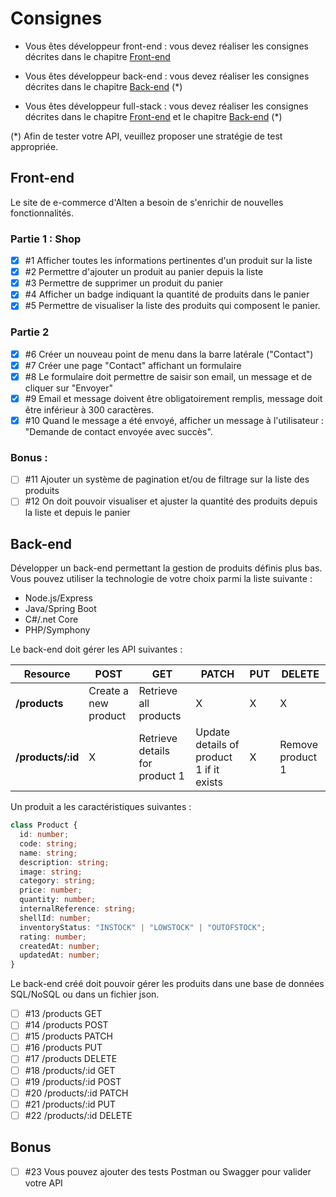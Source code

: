 # Consignes

- Vous êtes développeur front-end : vous devez réaliser les consignes décrites dans le chapitre [Front-end](#Front-end)

- Vous êtes développeur back-end : vous devez réaliser les consignes décrites dans le chapitre [Back-end](#Back-end) (*)

- Vous êtes développeur full-stack : vous devez réaliser les consignes décrites dans le chapitre [Front-end](#Front-end) et le chapitre [Back-end](#Back-end) (*)

(*) Afin de tester votre API, veuillez proposer une stratégie de test appropriée.

## Front-end

Le site de e-commerce d'Alten a besoin de s'enrichir de nouvelles fonctionnalités.

### Partie 1 : Shop

- [x] #1 Afficher toutes les informations pertinentes d'un produit sur la liste
- [x] #2 Permettre d'ajouter un produit au panier depuis la liste 
- [x] #3 Permettre de supprimer un produit du panier
- [x] #4 Afficher un badge indiquant la quantité de produits dans le panier
- [x] #5 Permettre de visualiser la liste des produits qui composent le panier.

### Partie 2

- [x] #6 Créer un nouveau point de menu dans la barre latérale ("Contact")
- [x] #7 Créer une page "Contact" affichant un formulaire
- [x] #8 Le formulaire doit permettre de saisir son email, un message et de cliquer sur "Envoyer"
- [x] #9 Email et message doivent être obligatoirement remplis, message doit être inférieur à 300 caractères.
- [x] #10 Quand le message a été envoyé, afficher un message à l'utilisateur : "Demande de contact envoyée avec succès".

### Bonus : 

- [ ] #11 Ajouter un système de pagination et/ou de filtrage sur la liste des produits
- [ ] #12 On doit pouvoir visualiser et ajuster la quantité des produits depuis la liste et depuis le panier 

## Back-end

Développer un back-end permettant la gestion de produits définis plus bas.
Vous pouvez utiliser la technologie de votre choix parmi la liste suivante :

- Node.js/Express
- Java/Spring Boot
- C#/.net Core
- PHP/Symphony


Le back-end doit gérer les API suivantes : 

| Resource           | POST                  | GET                            | PATCH                                    | PUT | DELETE           |
| ------------------ | --------------------- | ------------------------------ | ---------------------------------------- | --- | ---------------- |
| **/products**      | Create a new product  | Retrieve all products          | X                                        | X   |     X            |
| **/products/:id**  | X                     | Retrieve details for product 1 | Update details of product 1 if it exists | X   | Remove product 1 |

Un produit a les caractéristiques suivantes : 

``` typescript
class Product {
  id: number;
  code: string;
  name: string;
  description: string;
  image: string;
  category: string;
  price: number;
  quantity: number;
  internalReference: string;
  shellId: number;
  inventoryStatus: "INSTOCK" | "LOWSTOCK" | "OUTOFSTOCK";
  rating: number;
  createdAt: number;
  updatedAt: number;
}
```

Le back-end créé doit pouvoir gérer les produits dans une base de données SQL/NoSQL ou dans un fichier json.

- [ ] #13 /products GET
- [ ] #14 /products POST
- [ ] #15 /products PATCH
- [ ] #16 /products PUT
- [ ] #17 /products DELETE
- [ ] #18 /products/:id GET
- [ ] #19 /products/:id POST
- [ ] #20 /products/:id PATCH
- [ ] #21 /products/:id PUT
- [ ] #22 /products/:id DELETE

## Bonus

- [ ] #23 Vous pouvez ajouter des tests Postman ou Swagger pour valider votre API